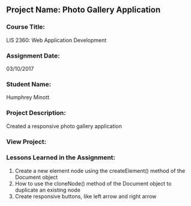 ## Project Name:  Photo Gallery Application

### Course Title:
LIS 2360:  Web Application Development

### Assignment Date:  
03/10/2017

### Student Name:  
Humphrey Minott

### Project Description:
Created a responsive photo gallery application

### View Project:


### Lessons Learned in the Assignment:
1. Create a new element node using the createElement() method of the Document object
2. How to  use the cloneNode() method of the Document object to duplicate an existing node
3. Create responsive buttons, like left arrow and right arrow
